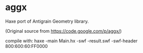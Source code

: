 aggx
====
Haxe port of Antigrain Geometry library.

(Original source from https://code.google.com/p/aggx/)

compile with:
haxe -main Main.hx -swf -result.swf -swf-header 800:600:60:FF0000